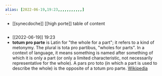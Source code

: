 ```yaml
---
alias: [2022-06-19,19:23,,,,,,,,,,,]
---
```

- [[synecdoche]] [[high porte]]
table of content
```toc
```

- [[2022-06-19]] 19:23
- **totum pro parte** is Latin for "the whole for a part"; it refers to a kind of metonymy. The plural is tota pro partibus, "wholes for parts". In a context of language, it means something is named after something of which it is only a part (or only a limited characteristic, not necessarily representative for the whole). A pars pro toto (in which a part is used to describe the whole) is the opposite of a totum pro parte.
[Wikipedia](https://en.wikipedia.org/wiki/Totum%20pro%20parte)